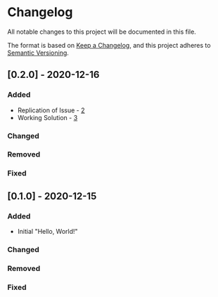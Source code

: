 # Changelog

All notable changes to this project will be documented in this file.

The format is based on [Keep a Changelog](https://keepachangelog.com/en/1.0.0/),
and this project adheres to [Semantic Versioning](https://semver.org/spec/v2.0.0.html).

## [0.2.0] - 2020-12-16

### Added

- Replication of Issue - [2](https://github.com/alexlee-dev/popup-allow/issues/2)
- Working Solution - [3](https://github.com/alexlee-dev/popup-allow/issues/3)

### Changed

### Removed

### Fixed

## [0.1.0] - 2020-12-15

### Added

- Initial "Hello, World!"

### Changed

### Removed

### Fixed
